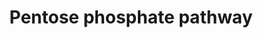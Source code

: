 ---
annotations:
- type: Pathway Ontology
  value: pentose phosphate pathway
authors:
- Kdahlquist
- MaintBot
- Ddigles
- Eweitz
- Ziska
description: ''
last-edited: 2021-05-27
organisms:
- Caenorhabditis elegans
redirect_from:
- /index.php/Pathway:WP312
- /instance/WP312
schema-jsonld:
- '@context': https://schema.org/
  '@id': https://wikipathways.github.io/pathways/WP312.html
  '@type': Dataset
  creator:
    '@type': Organization
    name: WikiPathways
  description: ''
  keywords:
  - F08F8.7
  - B0280.3
  - T25B9.9
  - Y24D9A.8
  - TKT
  - glucose-6-phosphate-1-dehydrogenase
  - PGLS
  license: CC0
  name: Pentose phosphate pathway
seo: CreativeWork
title: Pentose phosphate pathway
wpid: WP312
---